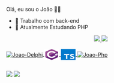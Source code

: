 Olá, eu sou o João 👋👋

- 🔭 Trabalho com back-end
- 🌱 Atualmente Estudando PHP

<div align="center">
  <a href="https://github.com/robson-pds">
  <img height="180em" src="https://github-readme-stats.vercel.app/api?username=joaogabriel1309&show_icons=true&theme=dark&include_all_commits=true&count_private=true"/>
  <img height="180em" src="https://github-readme-stats.vercel.app/api/top-langs/?username=joaogabriel1309&layout=compact&langs_count=7&theme=dark"/>
</div>
  
<div style="display: inline_block"><br>
    <img align="center" alt="Joao-Delphi" height="30" width="30" src="https://user-images.githubusercontent.com/3423282/123477765-e4013700-d5d4-11eb-876c-de9aab52153b.png">
    <img align="center" alt="Joao-Csharp" height="30" width="40" src="https://raw.githubusercontent.com/devicons/devicon/master/icons/csharp/csharp-original.svg">
    <img align="center" alt="Joao-Ts" height="30" width="40" src="https://raw.githubusercontent.com/devicons/devicon/master/icons/typescript/typescript-plain.svg">
    <img align="center" alt="Joao-Php" height="40" width="40" src="https://cdn.jsdelivr.net/gh/devicons/devicon/icons/php/php-original.svg">
</div>
  
  ##
 
<div>
  <a href="https://www.instagram.com/joaogabriel1058/" target="_blank"><img src="https://img.shields.io/badge/-Instagram-%23E4405F?style=for-the-badge&logo=instagram&logoColor=white" target="_blank"></a>
  <a href = "mailto:gabriel.122.gm85@gmail.com"><img src="https://img.shields.io/badge/Gmail-D14836?style=for-the-badge&logo=gmail&logoColor=white" target="_blank"></a>
</div>
